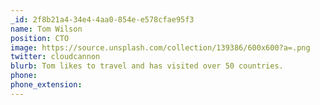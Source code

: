 ```yaml
---
_id: 2f8b21a4-34e4-4aa0-854e-e578cfae95f3
name: Tom Wilson
position: CTO
image: https://source.unsplash.com/collection/139386/600x600?a=.png
twitter: cloudcannon
blurb: Tom likes to travel and has visited over 50 countries.
phone:
phone_extension:
---
```

